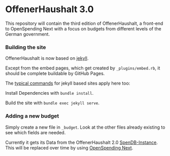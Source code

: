 OffenerHaushalt 3.0
===================

This repository will contain the third edition of OffenerHaushalt, a
front-end to OpenSpending Next with a focus on budgets from different levels
of the German government.

### Building the site

OffenerHaushalt is now based on [jekyll](https://jekyllrb.com/).

Except from the embed pages, which get created by `_plugins/embed.rb`, it should be complete buildable by GitHub Pages.

The [typical commands](https://help.github.com/articles/setting-up-your-github-pages-site-locally-with-jekyll/) for jekyll based sites apply here too:

Install Dependencies with `bundle install`.

Build the site with `bundle exec jekyll serve`.


### Adding a new budget

Simply create a new file in `_budget`. Look at the other files already existing to see which fields are needed.

Currently it gets its Data from the OffenerHaushalt 2.0 [SpenDB-Instance](http://db.offenerhaushalt.de).
This will be replaced over time by using [OpenSpending Next](http://next.openspending.org).
